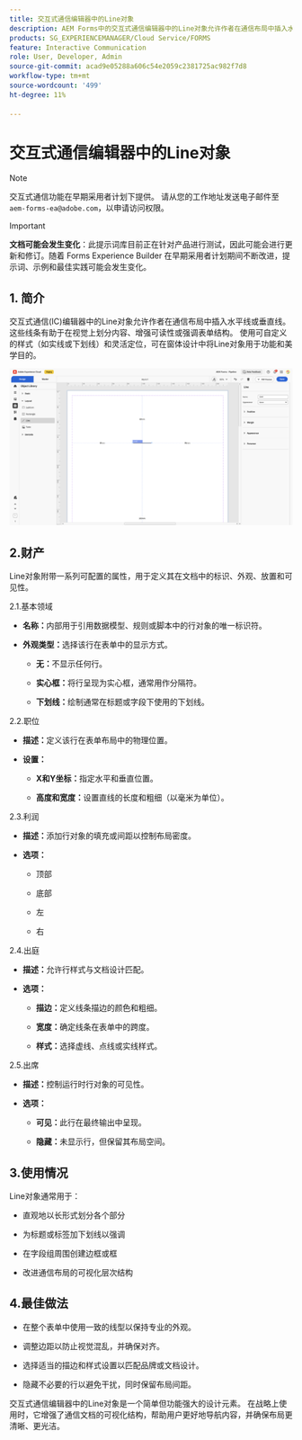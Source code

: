 ```yaml
---
title: 交互式通信编辑器中的Line对象
description: AEM Forms中的交互式通信编辑器中的Line对象允许作者在通信布局中插入水平行或垂直行。
products: SG_EXPERIENCEMANAGER/Cloud Service/FORMS
feature: Interactive Communication
role: User, Developer, Admin
source-git-commit: acad9e05288a606c54e2059c2381725ac982f7d8
workflow-type: tm+mt
source-wordcount: '499'
ht-degree: 11%

---
```



# 交互式通信编辑器中的Line对象

>[!NOTE]
>
> 交互式通信功能在早期采用者计划下提供。 请从您的工作地址发送电子邮件至 `aem-forms-ea@adobe.com`，以申请访问权限。

>[!IMPORTANT]
>
> **文档可能会发生变化**：此提示词库目前正在针对产品进行测试，因此可能会进行更新和修订。随着 Forms Experience Builder 在早期采用者计划期间不断改进，提示词、示例和最佳实践可能会发生变化。

## &#x200B;1. 简介

交互式通信(IC)编辑器中的Line对象允许作者在通信布局中插入水平线或垂直线。 这些线条有助于在视觉上划分内容、增强可读性或强调表单结构。 使用可自定义的样式（如实线或下划线）和灵活定位，可在窗体设计中将Line对象用于功能和美学目的。

![查找IC文档](/help/forms/interactive-communication/assets/line.png)

## 2.财产

Line对象附带一系列可配置的属性，用于定义其在文档中的标识、外观、放置和可见性。

2.1.基本领域

- **名称：**&#x200B;内部用于引用数据模型、规则或脚本中的行对象的唯一标识符。

- **外观类型：**&#x200B;选择该行在表单中的显示方式。

   - **无：**&#x200B;不显示任何行。

   - **实心框：**&#x200B;将行呈现为实心框，通常用作分隔符。

   - **下划线：**&#x200B;绘制通常在标题或字段下使用的下划线。

2.2.职位

- **描述：**&#x200B;定义该行在表单布局中的物理位置。

- **设置：**

   - **X和Y坐标：**&#x200B;指定水平和垂直位置。

   - **高度和宽度：**&#x200B;设置直线的长度和粗细（以毫米为单位）。

2.3.利润

- **描述：**&#x200B;添加行对象的填充或间距以控制布局密度。

- **选项：**

   - 顶部

   - 底部

   - 左

   - 右

2.4.出庭

- **描述：**&#x200B;允许行样式与文档设计匹配。

- **选项：**

   - **描边：**&#x200B;定义线条描边的颜色和粗细。

   - **宽度：**&#x200B;确定线条在表单中的跨度。

   - **样式：**&#x200B;选择虚线、点线或实线样式。

2.5.出席

- **描述：**&#x200B;控制运行时行对象的可见性。

- **选项：**

   - **可见：**&#x200B;此行在最终输出中呈现。

   - **隐藏：**&#x200B;未显示行，但保留其布局空间。

## 3.使用情况

Line对象通常用于：

- 直观地以长形式划分各个部分

- 为标题或标签加下划线以强调

- 在字段组周围创建边框或框

- 改进通信布局的可视化层次结构

## 4.最佳做法

- 在整个表单中使用一致的线型以保持专业的外观。

- 调整边距以防止视觉混乱，并确保对齐。

- 选择适当的描边和样式设置以匹配品牌或文档设计。

- 隐藏不必要的行以避免干扰，同时保留布局间距。

交互式通信编辑器中的Line对象是一个简单但功能强大的设计元素。 在战略上使用时，它增强了通信文档的可视化结构，帮助用户更好地导航内容，并确保布局更清晰、更光洁。


